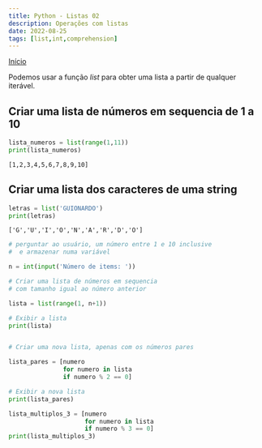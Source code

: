 ```yaml
---
title: Python - Listas 02
description: Operações com listas
date: 2022-08-25
tags: [list,int,comprehension]
---
```

[Início](python-curso)

Podemos usar a função *list* para obter uma lista a partir de qualquer iterável.

## Criar uma lista de números em sequencia de 1 a 10
```python
lista_numeros = list(range(1,11))
print(lista_numeros)
```

```
[1,2,3,4,5,6,7,8,9,10]
```
## Criar uma lista dos caracteres de uma string

```python
letras = list('GUIONARDO')
print(letras)
```

```
['G','U','I','O','N','A','R','D','O']
```

```python
# perguntar ao usuário, um número entre 1 e 10 inclusive
#  e armazenar numa variável

n = int(input('Número de items: '))

# Criar uma lista de números em sequencia
# com tamanho igual ao número anterior

lista = list(range(1, n+1))

# Exibir a lista
print(lista)


# Criar uma nova lista, apenas com os números pares

lista_pares = [numero
               for numero in lista
               if numero % 2 == 0]

# Exibir a nova lista
print(lista_pares)

lista_multiplos_3 = [numero
                     for numero in lista
                     if numero % 3 == 0]
print(lista_multiplos_3)
```